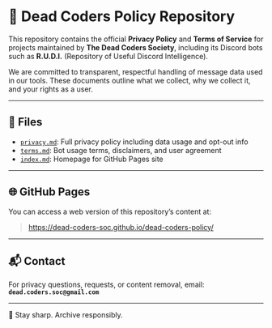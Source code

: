 # 📜 Dead Coders Policy Repository

This repository contains the official **Privacy Policy** and **Terms of Service** for projects maintained by **The Dead Coders Society**, including its Discord bots such as **R.U.D.I.** (Repository of Useful Discord Intelligence).

We are committed to transparent, respectful handling of message data used in our tools. These documents outline what we collect, why we collect it, and your rights as a user.

---

## 📂 Files

- [`privacy.md`](privacy.md): Full privacy policy including data usage and opt-out info
- [`terms.md`](terms.md): Bot usage terms, disclaimers, and user agreement
- [`index.md`](index.md): Homepage for GitHub Pages site

---

## 🌐 GitHub Pages

You can access a web version of this repository’s content at:

> https://dead-coders-soc.github.io/dead-coders-policy/

---

## 📬 Contact

For privacy questions, requests, or content removal, email:  
**`dead.coders.soc@gmail.com`**

---

🧠 Stay sharp. Archive responsibly.
